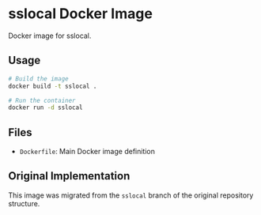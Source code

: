 # sslocal Docker Image

Docker image for sslocal.

## Usage

```bash
# Build the image
docker build -t sslocal .

# Run the container
docker run -d sslocal
```

## Files

- `Dockerfile`: Main Docker image definition



## Original Implementation

This image was migrated from the `sslocal` branch of the original repository structure.
